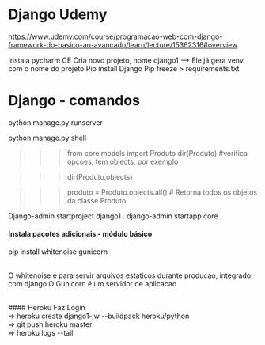 # Django Udemy
https://www.udemy.com/course/programacao-web-com-django-framework-do-basico-ao-avancado/learn/lecture/15362316#overview


Instala pycharm CE
Cria novo projeto, nome django1 —> Ele já gera venv com o nome do projeto
Pip install Django
Pip freeze > requirements.txt


# Django - comandos
python manage.py runserver

python manage.py shell
>>> from core.models import Produto
>>> dir(Produto)  #verifica opcoes, tem objects, por exemplo

>>> dir(Produto.objects)

>>> produto = Produto.objects.all() # Retorna todos os objetos da classe Produto


Django-admin startproject django1 .
django-admin startapp core

#### Instala pacotes adicionais - módulo básico
pip install whitenoise gunicorn

<br>
O whitenoise é para servir arquivos estaticos durante producao, integrado com django
O Gunicorn é um servidor de aplicacao

<br>#### Heroku
Faz Login  
⇒  heroku create django1-jw --buildpack heroku/python 
<br>⇒  git push heroku master 
<br>⇒  heroku logs --tail

